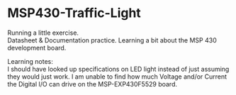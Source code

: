 # MSP430-Traffic-Light
Running a little exercise.  
Datasheet &amp; Documentation practice. Learning a bit about the MSP 430 development board.  


Learning notes:  
I should have looked up specifications on LED light instead of just assuming they would just work. 
I am unable to find how much Voltage and/or Current the Digital I/O can drive on the MSP-EXP430F5529 board.
